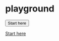 # playground

<button>Start here</button>

<a href="https://patrickelmer.github.io/playground/">Start here</a>
